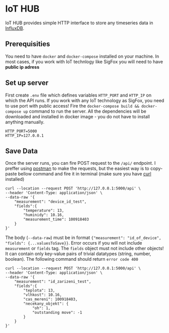 # IoT HUB

IoT HUB provides simple HTTP interface to store any timeseries data in [InfluxDB](https://www.influxdata.com/).

## Prerequisities

You need to have `docker` and `docker-compose` installed on your machine. In most cases, if you work with IoT technlogy like SigFox you will need to have **public ip adress**

## Set up server
First create `.env` file  which defines variables `HTTP_PORT` and `HTTP_IP` on which the API runs. If you work with any IoT technology as SigFox, you need to use port with public access! Fire the `docker-compose build && docker-compose up` command to run the server. All the dependencies will be downloaded and installed in docker image - you do not have to install anything manually.
```
HTTP_PORT=5000
HTTP_IP=127.0.0.1
```
## Save Data

Once the server runs, you can fire POST request to the `/api/` endpoint. I preffer using [postman](https://www.postman.com/) to make the requests, but the easiest way is to copy-paste bellow command and fire it in terminal (make sure you have [curl](https://curl.haxx.se/) installed)
```
curl --location --request POST 'http://127.0.0.1:5000/api' \
--header 'Content-Type: application/json' \
--data-raw '{
	"measurement": "device_id_test",
	"fields":{
		"temperature": 13,
		"huminidy": 10.16,
		"measurement_time": 100918403
	}
}'
```
The body (`--data-raw`) must be in format `{"measurement": "id_of_device", "fields": {...valuesToSave}}`. Error occurs if you will not include `measurement` or `fields` tag. The `fields` object must not include other objects! It can contain only key-value pairs of trivial datatypes (string, number, boolean). The following command should return `error code 400`

```
curl --location --request POST 'http://127.0.0.1:5000/api' \
--header 'Content-Type: application/json' \
--data-raw '{
	"measurement": "id_zarizeni_test",
	"fields":{
		"teplota": 13,
		"vlhkost": 10.16,
		"cas_mereni": 100918403,
		"necekany_objekt": {
			"oh": 1,
			"outstanding move": -1
		}
	}
}'
```
